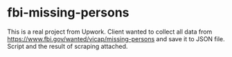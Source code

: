 # fbi-missing-persons

This is a real project from Upwork. Client wanted to collect all data from https://www.fbi.gov/wanted/vicap/missing-persons and save it to JSON file.
Script and the result of scraping attached.
